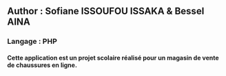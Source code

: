 ## Author : Sofiane ISSOUFOU ISSAKA & Bessel AINA
### Langage : PHP
#### Cette application est un projet scolaire réalisé pour un magasin de vente de chaussures en ligne.
